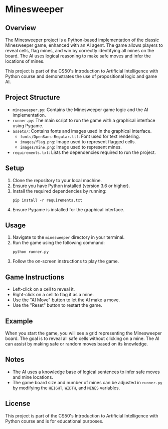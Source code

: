 # Minesweeper

## Overview
The Minesweeper project is a Python-based implementation of the classic Minesweeper game, enhanced with an AI agent. The game allows players to reveal cells, flag mines, and win by correctly identifying all mines on the board. The AI uses logical reasoning to make safe moves and infer the locations of mines.

This project is part of the CS50's Introduction to Artificial Intelligence with Python course and demonstrates the use of propositional logic and game AI.

## Project Structure
- `minesweeper.py`: Contains the Minesweeper game logic and the AI implementation.
- `runner.py`: The main script to run the game with a graphical interface using Pygame.
- `assets/`: Contains fonts and images used in the graphical interface.
  - `fonts/OpenSans-Regular.ttf`: Font used for text rendering.
  - `images/flag.png`: Image used to represent flagged cells.
  - `images/mine.png`: Image used to represent mines.
- `requirements.txt`: Lists the dependencies required to run the project.

## Setup
1. Clone the repository to your local machine.
2. Ensure you have Python installed (version 3.6 or higher).
3. Install the required dependencies by running:
   ```
   pip install -r requirements.txt
   ```
4. Ensure Pygame is installed for the graphical interface.

## Usage
1. Navigate to the `minesweeper` directory in your terminal.
2. Run the game using the following command:
   ```
   python runner.py
   ```
3. Follow the on-screen instructions to play the game.

## Game Instructions
- Left-click on a cell to reveal it.
- Right-click on a cell to flag it as a mine.
- Use the "AI Move" button to let the AI make a move.
- Use the "Reset" button to restart the game.

## Example
When you start the game, you will see a grid representing the Minesweeper board. The goal is to reveal all safe cells without clicking on a mine. The AI can assist by making safe or random moves based on its knowledge.

## Notes
- The AI uses a knowledge base of logical sentences to infer safe moves and mine locations.
- The game board size and number of mines can be adjusted in `runner.py` by modifying the `HEIGHT`, `WIDTH`, and `MINES` variables.

## License
This project is part of the CS50's Introduction to Artificial Intelligence with Python course and is for educational purposes.